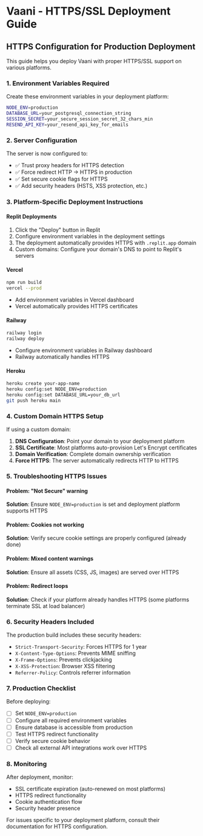 # Vaani - HTTPS/SSL Deployment Guide

## HTTPS Configuration for Production Deployment

This guide helps you deploy Vaani with proper HTTPS/SSL support on various platforms.

### 1. Environment Variables Required

Create these environment variables in your deployment platform:

```bash
NODE_ENV=production
DATABASE_URL=your_postgresql_connection_string
SESSION_SECRET=your_secure_session_secret_32_chars_min
RESEND_API_KEY=your_resend_api_key_for_emails
```

### 2. Server Configuration

The server is now configured to:
- ✅ Trust proxy headers for HTTPS detection
- ✅ Force redirect HTTP → HTTPS in production
- ✅ Set secure cookie flags for HTTPS
- ✅ Add security headers (HSTS, XSS protection, etc.)

### 3. Platform-Specific Deployment Instructions

#### Replit Deployments
1. Click the "Deploy" button in Replit
2. Configure environment variables in the deployment settings
3. The deployment automatically provides HTTPS with `.replit.app` domain
4. Custom domains: Configure your domain's DNS to point to Replit's servers

#### Vercel
```bash
npm run build
vercel --prod
```
- Add environment variables in Vercel dashboard
- Vercel automatically provides HTTPS certificates

#### Railway
```bash
railway login
railway deploy
```
- Configure environment variables in Railway dashboard
- Railway automatically handles HTTPS

#### Heroku
```bash
heroku create your-app-name
heroku config:set NODE_ENV=production
heroku config:set DATABASE_URL=your_db_url
git push heroku main
```

### 4. Custom Domain HTTPS Setup

If using a custom domain:

1. **DNS Configuration**: Point your domain to your deployment platform
2. **SSL Certificate**: Most platforms auto-provision Let's Encrypt certificates
3. **Domain Verification**: Complete domain ownership verification
4. **Force HTTPS**: The server automatically redirects HTTP to HTTPS

### 5. Troubleshooting HTTPS Issues

#### Problem: "Not Secure" warning
**Solution**: Ensure `NODE_ENV=production` is set and deployment platform supports HTTPS

#### Problem: Cookies not working
**Solution**: Verify secure cookie settings are properly configured (already done)

#### Problem: Mixed content warnings
**Solution**: Ensure all assets (CSS, JS, images) are served over HTTPS

#### Problem: Redirect loops
**Solution**: Check if your platform already handles HTTPS (some platforms terminate SSL at load balancer)

### 6. Security Headers Included

The production build includes these security headers:
- `Strict-Transport-Security`: Forces HTTPS for 1 year
- `X-Content-Type-Options`: Prevents MIME sniffing
- `X-Frame-Options`: Prevents clickjacking
- `X-XSS-Protection`: Browser XSS filtering
- `Referrer-Policy`: Controls referrer information

### 7. Production Checklist

Before deploying:
- [ ] Set `NODE_ENV=production`
- [ ] Configure all required environment variables
- [ ] Ensure database is accessible from production
- [ ] Test HTTPS redirect functionality
- [ ] Verify secure cookie behavior
- [ ] Check all external API integrations work over HTTPS

### 8. Monitoring

After deployment, monitor:
- SSL certificate expiration (auto-renewed on most platforms)
- HTTPS redirect functionality
- Cookie authentication flow
- Security header presence

For issues specific to your deployment platform, consult their documentation for HTTPS configuration.